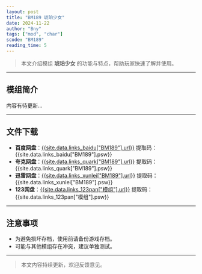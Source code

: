 ```yaml
---
layout: post
title: "BM189 琥珀少女"
date: 2024-11-22
author: "Bny"
tags: ["mod", "char"]
scode: "BM189"
reading_time: 5
---
```


> 本文介绍模组 **琥珀少女** 的功能与特点，帮助玩家快速了解并使用。

---

## 模组简介

内容有待更新...

---

## 文件下载
- **百度网盘**：[{{site.data.links_baidu["BM189"].url}}]({{site.data.links_baidu["BM189"].url}}) 提取码：{{site.data.links_baidu["BM189"].psw}}
- **夸克网盘**：[{{site.data.links_quark["BM189"].url}}]({{site.data.links_quark["BM189"].url}}) 提取码：{{site.data.links_quark["BM189"].psw}}
- **迅雷网盘**：[{{site.data.links_xunlei["BM189"].url}}]({{site.data.links_xunlei["BM189"].url}}) 提取码：{{site.data.links_xunlei["BM189"].psw}}
- **123网盘**：[{{site.data.links_123pan["模组"].url}}]({{site.data.links_123pan["模组"].url}}) 提取码：{{site.data.links_123pan["模组"].psw}}

---

## 注意事项
- 为避免损坏存档，使用前请备份游戏存档。
- 可能与其他模组存在冲突，建议单独测试。

---

> 本文内容持续更新，欢迎反馈意见。
